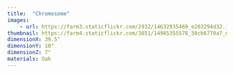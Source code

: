 ```yaml
---
title:  "Chromosome"
images:
    - url: https://farm3.staticflickr.com/2932/14632935469_e203294d32.jpg
thumbnail: https://farm4.staticflickr.com/3851/14965355578_50cb6770a7_n.jpg
dimensionX: 39.5"
dimensionY: 10"
dimensionZ: 7"
materials: Oak
---
```

